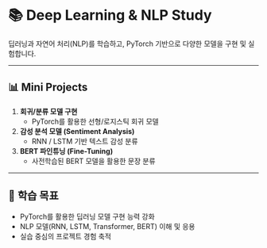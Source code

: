 # 📚 Deep Learning & NLP Study

딥러닝과 자연어 처리(NLP)를 학습하고, PyTorch 기반으로 다양한 모델을 구현 및 실험합니다.

---

## 📊 Mini Projects

1. **회귀/분류 모델 구현**  
   - PyTorch를 활용한 선형/로지스틱 회귀 모델
2. **감성 분석 모델 (Sentiment Analysis)**  
   - RNN / LSTM 기반 텍스트 감성 분류
3. **BERT 파인튜닝 (Fine-Tuning)**  
   - 사전학습된 BERT 모델을 활용한 문장 분류

---

## 📌 학습 목표

- PyTorch를 활용한 딥러닝 모델 구현 능력 강화  
- NLP 모델(RNN, LSTM, Transformer, BERT) 이해 및 응용  
- 실습 중심의 프로젝트 경험 축적

